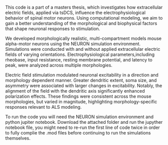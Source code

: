 This code is a part of a masters thesis, which investigates how extracellular electric fields, applied via tsDCS, influence the electrophysiological behavior of spinal motor neurons. 
Using computational modeling, we aim to gain a better understanding of the morphological and biophysical factors that shape neuronal responses to stimulation.

We developed morphologically realistic, multi-compartment models mouse alpha-motor neurons using the NEURON simulation environment. 
Simulations were conducted with and without applied extracellular electric fields of varying orientations.
Electrophysiological parameters,including rheobase, input resistance, resting membrane potential, and latency to peak, were analyzed across multiple morphologies. 

Electric field stimulation modulated neuronal excitability in a direction and morphology dependent manner. Greater dendritic extent, soma size, 
and asymmetry were associated with larger changes in excitability. Notably, the alignment of the field with the dendritic axis significantly enhanced polarization effects. 
These findings were consistent across the mouse morphologies, but varied in magnitude, highlighting morphology-specific responses relevant to ALS modeling.

To run the code you will need the NEURON simulation environment and python jupiter notebook. Download the attached folder and run the jupyther notebook file, you might need to re-run the first line of code twice in order to fully complie the .mod files before continuing to run the simulations themselves. 
